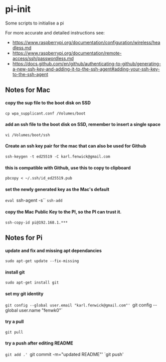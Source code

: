# pi-init
Some scripts to initialise a pi

For more accurate and detailed instructions see: 
- https://www.raspberrypi.org/documentation/configuration/wireless/headless.md
- https://www.raspberrypi.org/documentation/remote-access/ssh/passwordless.md
- https://docs.github.com/en/github/authenticating-to-github/generating-a-new-ssh-key-and-adding-it-to-the-ssh-agent#adding-your-ssh-key-to-the-ssh-agent

## Notes for Mac

#### copy the sup file to the boot disk on SSD
`cp wpa_supplicant.conf /Volumes/boot`

#### add an ssh file to the boot disk on SSD, remember to insert a single space
`vi /Volumes/boot/ssh`

#### Create an ssh key pair for the mac that can also be used for Github 
`ssh-keygen -t ed25519 -C karl.fenwick@gmail.com`

#### this is compatible with Github, use this to copy to clipboard
`pbcopy < ~/.ssh/id_ed25519.pub`

#### set the newly generated key as the Mac's default
`eval `ssh-agent -s``
`ssh-add`

#### copy the Mac Public Key to the PI, so the PI can trust it. 
`ssh-copy-id pi@192.168.1.***`

## Notes for Pi

#### update and fix and missing apt dependancies

`sudo apt-get update --fix-missing`

#### install git

`sudo apt-get install git`

#### set my git identity

`git config --global user.email "karl.fenwick@gmail.com"'
`git config --global user.name "fenwk0"`

#### try a pull
`git pull`

#### try a push after editing README
`git add .'
`git commit -m="updated README"'
`git push'
